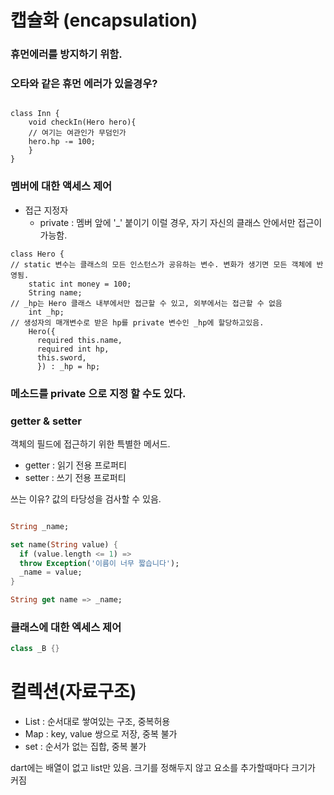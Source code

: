 # 캡슐화 (encapsulation)

### 휴먼에러를 방지하기 위함.

### 오타와 같은 휴먼 에러가 있을경우?

```

class Inn {
    void checkIn(Hero hero){
    // 여기는 여관인가 무덤인가
    hero.hp -= 100;
    }
}
```

### 멤버에 대한 액세스 제어

- 접근 지정자
    - private : 멤버 앞에 '_' 붙이기
      이럴 경우, 자기 자신의 클래스 안에서만 접근이 가능함.

```
class Hero {
// static 변수는 클래스의 모든 인스턴스가 공유하는 변수. 변화가 생기면 모든 객체에 반영됨.
    static int money = 100;
    String name;
// _hp는 Hero 클래스 내부에서만 접근할 수 있고, 외부에서는 접근할 수 없음
    int _hp;
// 생성자의 매개변수로 받은 hp를 private 변수인 _hp에 할당하고있음.   
    Hero({
      required this.name,
      required int hp,
      this.sword,
      }) : _hp = hp;

```

### 메소드를 private 으로 지정 할 수도 있다.

### getter & setter

객체의 필드에 접근하기 위한 특별한 메서드.

- getter : 읽기 전용 프로퍼티
- setter : 쓰기 전용 프로퍼티

쓰는 이유? 값의 타당성을 검사할 수 있음.

```dart

String _name;

set name(String value) {
  if (value.length <= 1) =>
  throw Exception('이름이 너무 짧습니다');
  _name = value;
}

String get name => _name;
```

### 클래스에 대한 엑세스 제어

```dart
class _B {}
```


# 컬렉션(자료구조)
- List : 순서대로 쌓여있는 구조, 중복허용
- Map : key, value 쌍으로 저장, 중복 불가
- set : 순서가 없는 집합, 중복 불가

dart에는 배열이 없고 list만 있음. 크기를 정해두지 않고 요소를 추가할때마다 크기가 커짐
